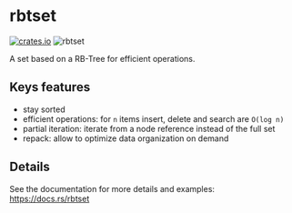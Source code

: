 # rbtset

[![crates.io](https://meritbadge.herokuapp.com/rbtset)](https://crates.io/crates/rbtset) ![rbtset](https://docs.rs/rbtset/badge.svg)

A set based on a RB-Tree for efficient operations.

## Keys features

* stay sorted
* efficient operations: for `n` items insert, delete and search are `O(log n)`
* partial iteration: iterate from a node reference instead of the full set
* repack: allow to optimize data organization on demand

## Details

See the documentation for more details and examples: https://docs.rs/rbtset